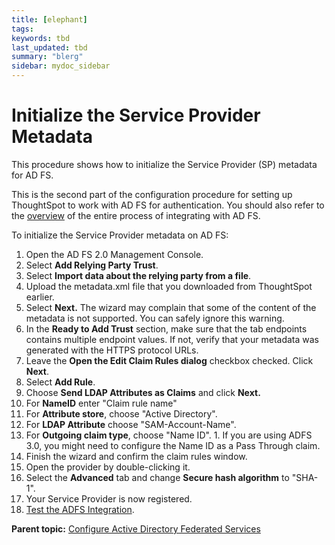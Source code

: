 ```yaml
---
title: [elephant]
tags: 
keywords: tbd
last_updated: tbd
summary: "blerg"
sidebar: mydoc_sidebar
---
```

# Initialize the Service Provider Metadata

This procedure shows how to initialize the Service Provider \(SP\) metadata for AD FS.

This is the second part of the configuration procedure for setting up ThoughtSpot to work with AD FS for authentication. You should also refer to the [overview](integrate_ADFS.html#) of the entire process of integrating with AD FS.

To initialize the Service Provider metadata on AD FS:

1. Open the AD FS 2.0 Management Console. 
2. Select **Add Relying Party Trust**. 
3. Select **Import data about the relying party from a file**. 
4. Upload the metadata.xml file that you downloaded from ThoughtSpot earlier. 
5. Select **Next.** The wizard may complain that some of the content of the metadata is not supported. You can safely ignore this warning. 
6. In the **Ready to Add Trust** section, make sure that the tab endpoints contains multiple endpoint values. If not, verify that your metadata was generated with the HTTPS protocol URLs. 
7. Leave the **Open the Edit Claim Rules dialog** checkbox checked. Click **Next**. 
8. Select **Add Rule**. 
9. Choose **Send LDAP Attributes as Claims** and click **Next.** 
10.  For **NameID** enter "Claim rule name" 
11.  For **Attribute store**, choose "Active Directory". 
12.  For **LDAP Attribute** choose "SAM-Account-Name". 
13.  For **Outgoing claim type**, choose "Name ID". 
    1. If you are using ADFS 3.0, you might need to configure the Name ID as a Pass Through claim. 
14.  Finish the wizard and confirm the claim rules window. 
15.  Open the provider by double-clicking it. 
16.  Select the **Advanced** tab and change **Secure hash algorithm** to "SHA-1". 
17.  Your Service Provider is now registered. 
18.  [Test the ADFS Integration](test_ADFS.html). 

**Parent topic:** [Configure Active Directory Federated Services](../../application_integration/SAML/integrate_ADFS.html)

